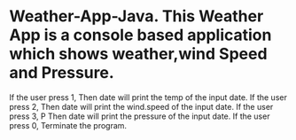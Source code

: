 # Weather-App-Java. This Weather App is a console based application which shows weather,wind Speed and Pressure.

If the user press 1, Then date will print the temp of the input date.
If the user press 2,  Then date will print the wind.speed of the input date.
If the user press 3, P Then date will print the pressure of the input date.
If the user press 0, Terminate the program.







